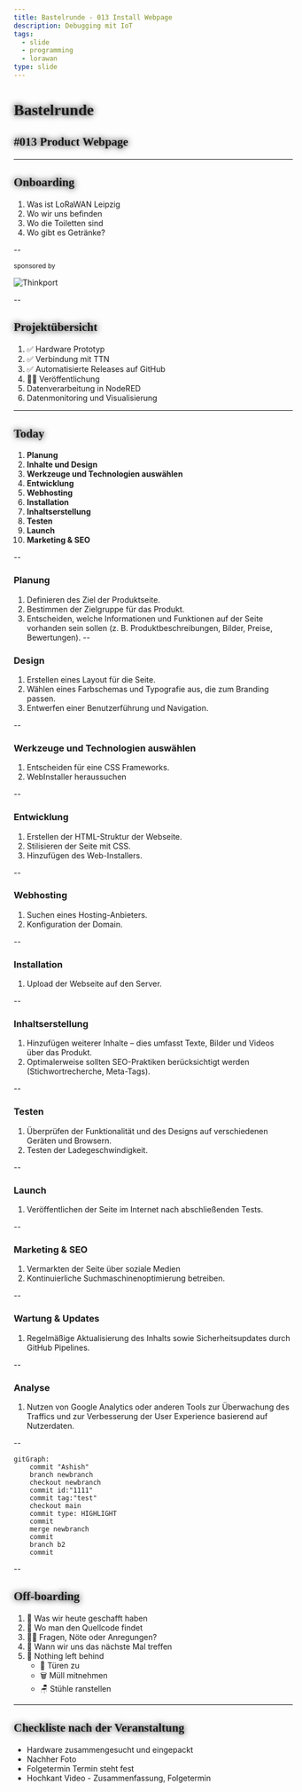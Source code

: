 ```yaml
---
title: Bastelrunde - 013 Install Webpage
description: Debugging mit IoT
tags:
  - slide
  - programming
  - lorawan
type: slide
---
```

<style>
@import url('https://fonts.googleapis.com/css2?family=Lobster&family=Permanent+Marker&display=swap');
h1, h2 {
	font-family: 'Permanent Marker', cursive !important;
	text-shadow: 0 0 12px #000 !important;
}
</style>

<!-- slide bg="[[vergissberlin_Microcontroller_with_a_happy_ending_49de1ac8-6ebf-45f3-aae3-9a6c13817ca2.png]]" data-auto-animate     -->

# Bastelrunde 
<!-- element style="padding-top: 30%; text-shadow: 4px 4px 2px 2px #000;" -->
## #013 Product Webpage

<!-- element style="text-shadow: 4px 4px 2px 2px #000" -->

<!--
**Checkliste bevor es losgeht:**

- [ ] Foto gemacht
- [ ] Tweet gesendet
- [ ] Hochkant Video

-->

---

## Onboarding

1) Was ist LoRaWAN Leipzig
2) Wo wir uns befinden
3) Wo die Toiletten sind
4) Wo gibt es Getränke?

<!--
- [ ] Was ist LoRaWAN Leipzig
	- [ ] Ziele
	- [ ] Wer sind die Leute
- [ ] Wo befinden wir uns (Basislager, Kohlenstraße)
- [ ] Wo sind die Toiletten
- [ ] Wo gibt es Getränke?
-->

--

<!-- slide bg="[[vergissberlin_man_on_a_roof_top_with_an_antenna_and_a_soldering_17ba6cf4-1d1b-4eba-b3ee-30b9431dd2c1.png]]" -->

<grid drag="60 30" bg="#ffffff88" style="border-radius: 12px;backdrop-filter: blur(20px);" pad="1em 2em 1em 1em">

<small>sponsored by</small>

![Thinkport](https://thinkport.digital/wp-content/uploads/elementor/thumbs/Logo_horizontral_new-q79kisryfbimg521qvcamhuu9zgajwl52ie1tm6q0s.png)

</grid>

--

## Projektübersicht

1) ✅ Hardware Prototyp
2) ✅ Verbindung mit TTN
3) ✅ Automatisierte Releases auf GitHub
4) 👩‍💻 Veröffentlichung
5) Datenverarbeitung in NodeRED
6) Datenmonitoring und Visualisierung


---
<!-- slide bg="[[vergissberlin_microcontroller_flying_through_clouds_e4ca3e11-4904-4bfb-a259-0a4fbf2dee4e.png]]" -->

<grid drag="60 30" bg="#000000cc" style="border-radius: 12px;backdrop-filter: blur(10px);" pad="1em 2em 1em 1em">

## Today 👩‍💻🧑🏼‍💻👨🏻‍💻

1) **Planung**
1) **Inhalte und Design**
1) **Werkzeuge und Technologien auswählen**
1) **Entwicklung**
1) **Webhosting**
1) **Installation**
1) **Inhaltserstellung**
1) **Testen**
1) **Launch**
2) **Marketing & SEO**
</grid>

<!--

1. **Planung**
   - Definieren des Ziel der Produktseite.
   - Bestimmen der Zielgruppe für das Produkt.
   - Entscheiden, welche Informationen und Funktionen auf der Seite vorhanden sein sollen (z. B. Produktbeschreibungen, Bilder, Preise, Bewertungen).
2. **Design**
   - Erstellen eines Layout für die Seite.
   - Wählen eines Farbschemas und Typografie aus, die zum Branding passen.
   - Entwerfen einer Benutzerführung und Navigation.
3. **Werkzeuge und Technologien auswählen**
   - Entscheiden für eine CSS Frameworks.
   - WebInstaller heraussuchen
4. **Entwicklung**
   - Erstellen der HTML-Struktur der Webseite.
   - Stilisieren der Seite mit CSS.
   - Hinzufügen des Web-Installers.
5. **Webhosting**
   - Suchen eines Hosting-Anbieters.
   - Konfiguration der Domain.
6. **Installation**
    - Upload der Webseite auf den Server.
7. **Inhaltserstellung**
    - Hinzufügen weiterer Inhalte – dies umfasst Texte, Bilder und Videos über das Produkt.
    - Optimalerweise sollten SEO-Praktiken berücksichtigt werden (Stichwortrecherche, Meta-Tags).
8. **Testen**
    - Überprüfen der Funktionalität und des Designs auf verschiedenen Geräten und Browsern.
    - Testen der Ladegeschwindigkeit.
9. **Launch**
    - Veröffentlichen der Seite im Internet nach abschließenden Tests.
10. **Marketing & SEO**
     - Vermarkten der Seite über soziale Medien
     - Kontinuierliche Suchmaschinenoptimierung betreiben.
11. **Wartung & Updates**
     - Regelmäßige Aktualisierung des Inhalts sowie Sicherheitsupdates durch GitHub Pipelines.
12. **Analyse**
     - Nutzen von Google Analytics oder anderen Tools zur Überwachung des Traffics und zur Verbesserung der User Experience basierend auf Nutzerdaten.

-->

--
### Planung

1) Definieren des Ziel der Produktseite.
2) Bestimmen der Zielgruppe für das Produkt.
3) Entscheiden, welche Informationen und Funktionen auf der Seite vorhanden sein sollen (z. B. Produktbeschreibungen, Bilder, Preise, Bewertungen).
--

### Design

1) Erstellen eines Layout für die Seite.
2) Wählen eines Farbschemas und Typografie aus, die zum Branding passen.
3) Entwerfen einer Benutzerführung und Navigation.

--

### Werkzeuge und Technologien auswählen

1) Entscheiden für eine CSS Frameworks.
2) WebInstaller heraussuchen

--
### Entwicklung

1) Erstellen der HTML-Struktur der Webseite.
2) Stilisieren der Seite mit CSS.
3) Hinzufügen des Web-Installers.

--
### Webhosting

1) Suchen eines Hosting-Anbieters.
2) Konfiguration der Domain.

--
### Installation

1) Upload der Webseite auf den Server.

--
### Inhaltserstellung

1) Hinzufügen weiterer Inhalte – dies umfasst Texte, Bilder und Videos über das Produkt.
2) Optimalerweise sollten SEO-Praktiken berücksichtigt werden (Stichwortrecherche, Meta-Tags).

--
### Testen

1) Überprüfen der Funktionalität und des Designs auf verschiedenen Geräten und Browsern.
2) Testen der Ladegeschwindigkeit.

--
### Launch
1) Veröffentlichen der Seite im Internet nach abschließenden Tests.

--
### Marketing & SEO
1) Vermarkten der Seite über soziale Medien
2) Kontinuierliche Suchmaschinenoptimierung betreiben.

--
### Wartung & Updates
 1) Regelmäßige Aktualisierung des Inhalts sowie Sicherheitsupdates durch GitHub Pipelines.

--
### Analyse
 1) Nutzen von Google Analytics oder anderen Tools zur Überwachung des Traffics und zur Verbesserung der User Experience basierend auf Nutzerdaten.

--


```mermaid
gitGraph:
    commit "Ashish"
    branch newbranch
    checkout newbranch
    commit id:"1111"
    commit tag:"test"
    checkout main
    commit type: HIGHLIGHT
    commit
    merge newbranch
    commit
    branch b2
    commit
```

--
## Off-boarding

1) 🏁 Was wir heute geschafft haben
2) 🔎 Wo man den Quellcode findet
3) 🙋‍♂️ Fragen, Nöte oder Anregungen?
4) 📆 Wann wir uns das nächste Mal treffen
5) 🫥 Nothing left behind
	- 🚪 Türen zu
	- 🗑️ Müll mitnehmen
	- 🪑 Stühle ranstellen

---
## Checkliste nach der Veranstaltung

-  Hardware zusammengesucht und eingepackt
- Nachher Foto
- Folgetermin Termin steht fest
- Hochkant Video - Zusammenfassung, Folgetermin
